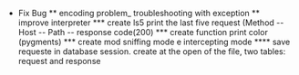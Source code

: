 * Fix Bug
** encoding problem_ troubleshooting with exception
** improve interpreter 
*** create ls5 print the last five request (Method -- Host -- Path -- response code(200)
*** create function print color (pygments)
*** create mod sniffing mode  e intercepting mode
**** save requeste in database session. create at the open of the file, two tables: request and response
